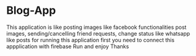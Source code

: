 # Blog-App
This application is like posting images like facebook
functionalities post images, sending/cancelling friend requests, change status like whatsapp like posts
for running this application first you need to connect this appplication with firebase
Run and enjoy 
Thanks
